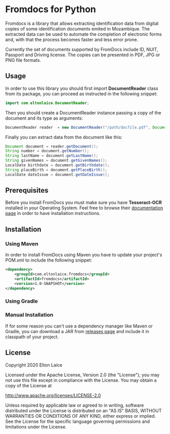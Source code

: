 # Fromdocs for Python

Fromdocs is a library that allows extracting identification data from digital copies of some identification documents emited in Mozambique. The extracted data can be used to automate the completion of electronic forms and, with that the process becomes faster and less error prone.

Currently the set of documents supported by FromDocs include ID, NUIT, Passport and Driving license. The copies can be presented in PDF, JPG or PNG file formats.

## Usage

In order to use this library you should first import **DocumentReader** class from its package, you can proceed as instructed in the following snippet:

```java
import com.eltonlaice.DocumentReader;
```

Then you should create a DocumentReader instance passing a copy of the document and its type as arguments:

```java
DocumentReader reader  = new DocumentReader("/path/docfile.pdf", DocumentType.BI);
```

Finally you can extract data from the document like this:

```java
Document document = reader.getDocument();
String number = document.getNumber();
String lastName = document.getLastName();
String givenNames = document.getGivenNames();
LocalDate birthdate = document.getBirthdate();
String placeBirth = document.getPlaceBirth();
LocalDate dateIssue = document.getDateIssue();
```

## Prerequisites
Before you install FromDocs you must make sure you have **Tesseract-OCR** installed in your Operating System. Feel free to browse their  [documentation page](https://tesseract-ocr.github.io/tessdoc/) in order to have installation instructions. 

## Installation

### Using Maven

In order to install FromDocs using Maven you have to update your project's POM.xml to include the following snippet:

```xml
<dependency>
    <groupId>com.eltonlaice.fromdocs</groupId>
    <artifactId>fromdocs</artifactId>
    <version>1.0-SNAPSHOT</version>
</dependency>
```

### Using Gradle

### Manual Installation

If for some reason you can't use a dependency manager like Maven or Gradle, you can download a JAR from [releases page](../../releases) and include it in classpath of your project.


## License

Copyright 2020 Elton Laice

Licensed under the Apache License, Version 2.0 (the "License"); you may not use this file except in compliance with the License. You may obtain a copy of the License at

http://www.apache.org/licenses/LICENSE-2.0

Unless required by applicable law or agreed to in writing, software distributed under the License is distributed on an "AS IS" BASIS, WITHOUT WARRANTIES OR CONDITIONS OF ANY KIND, either express or implied. See the License for the specific language governing permissions and limitations under the License.
